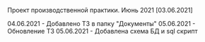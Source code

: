Проект производственной практики. Июнь 2021 [03.06.2021]


04.06.2021 - Добавлено ТЗ в папку "Документы"
05.06.2021 - Обновление ТЗ
05.06.2021 - Добавлена схема БД и sql скрипт
